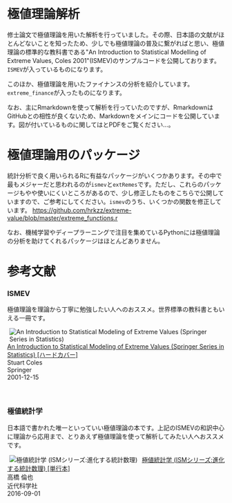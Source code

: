 # 極値理論解析
修士論文で極値理論を用いた解析を行っていました。その際、日本語の文献がほとんどないことを知ったため、少しでも極値理論の普及に繋がればと思い、極値理論の標準的な教科書である"An Introduction to Statistical Modelling of Extreme Values, Coles 2001"(ISMEV)のサンプルコードを公開しております。`ISMEV`が入っているものになります。

このほか、極値理論を用いたファイナンスの分析を紹介しています。`extreme_finance`が入ったものになります。

なお、主にRmarkdownを使って解析を行っていたのですが、RmarkdownはGitHubとの相性が良くないため、Markdownをメインにコードを公開しています。図が付いているものに関してはとPDFをご覧ください…。

# 極値理論用のパッケージ
統計分析で良く用いられるRに有益なパッケージがいくつかあります。その中で最もメジャーだと思われるのが`ismev`と`extRemes`です。ただし、これらのパッケージもやや使いにくいところがあるので、少し修正したものをこちらで公開していますので、ご参考にしてください。`ismev`のうち、いくつかの関数を修正しています。
https://github.com/hrkzz/extreme-value/blob/master/extreme_functions.r

なお、機械学習やディープラーニングで注目を集めているPythonには極値理論の分析を助けてくれるパッケージはほとんどありません。

# 参考文献
### ISMEV
極値理論を理論から丁寧に勉強したい人へのおススメ。世界標準の教科書ともいえる一冊です。
<div  class="amazon Default"><div  align="left" class="pictBox"><a  target="_blank" href="https://www.amazon.co.jp/Introduction-Statistical-Modeling-Springer-Statistics/dp/1852334592?SubscriptionId=AKIAIM37F4M6SCT5W23Q&amp;tag=lvdrfree-22&amp;linkCode=xm2&amp;camp=2025&amp;creative=165953&amp;creativeASIN=1852334592"><img  class="pict" style="margin-right:10px" align="left" hspace="5" border="0" alt="An Introduction to Statistical Modeling of Extreme Values (Springer Series in Statistics)" src="https://images-fe.ssl-images-amazon.com/images/I/41R%2BHU7X%2B4L._SL160_.jpg"></a></div><div  class="itemTitle"><a  target="_blank" href="https://www.amazon.co.jp/Introduction-Statistical-Modeling-Springer-Statistics/dp/1852334592?SubscriptionId=AKIAIM37F4M6SCT5W23Q&amp;amp;tag=lvdrfree-22&amp;amp;linkCode=xm2&amp;amp;camp=2025&amp;amp;creative=165953&amp;amp;creativeASIN=1852334592">An Introduction to Statistical Modeling of Extreme Values (Springer Series in Statistics) [ハードカバー]</a></div><div  class="itemSubTxt">Stuart Coles</div><div  class="itemSubTxt">Springer</div><div  class="itemSubTxt">2001-12-15</div></div><br  style="clear:left" clear="left"><br />

### 極値統計学
日本語で書かれた唯一といっていい極値理論の本です。上記のISMEVの和訳中心に理論から応用まで、とりあえず極値理論を使って解析してみたい人へおススメです。
<div  class="amazon Default"><div  align="left" class="pictBox"><a  target="_blank" href="https://www.amazon.co.jp/%E6%A5%B5%E5%80%A4%E7%B5%B1%E8%A8%88%E5%AD%A6-ISM%E3%82%B7%E3%83%AA%E3%83%BC%E3%82%BA-%E9%80%B2%E5%8C%96%E3%81%99%E3%82%8B%E7%B5%B1%E8%A8%88%E6%95%B0%E7%90%86-%E9%AB%98%E6%A9%8B-%E5%80%AB%E4%B9%9F/dp/4764905159?SubscriptionId=AKIAIM37F4M6SCT5W23Q&amp;tag=lvdrfree-22&amp;linkCode=xm2&amp;camp=2025&amp;creative=165953&amp;creativeASIN=4764905159"><img  class="pict" style="margin-right:10px" align="left" hspace="5" border="0" alt="極値統計学 (ISMシリーズ:進化する統計数理)" src="https://images-fe.ssl-images-amazon.com/images/I/417XdrqDoyL._SL160_.jpg"></a></div><div  class="itemTitle"><a  target="_blank" href="https://www.amazon.co.jp/%E6%A5%B5%E5%80%A4%E7%B5%B1%E8%A8%88%E5%AD%A6-ISM%E3%82%B7%E3%83%AA%E3%83%BC%E3%82%BA-%E9%80%B2%E5%8C%96%E3%81%99%E3%82%8B%E7%B5%B1%E8%A8%88%E6%95%B0%E7%90%86-%E9%AB%98%E6%A9%8B-%E5%80%AB%E4%B9%9F/dp/4764905159?SubscriptionId=AKIAIM37F4M6SCT5W23Q&amp;amp;tag=lvdrfree-22&amp;amp;linkCode=xm2&amp;amp;camp=2025&amp;amp;creative=165953&amp;amp;creativeASIN=4764905159">極値統計学 (ISMシリーズ:進化する統計数理) [単行本]</a></div><div  class="itemSubTxt">高橋 倫也</div><div  class="itemSubTxt">近代科学社</div><div  class="itemSubTxt">2016-09-01</div></div><br  style="clear:left" clear="left"><br />
